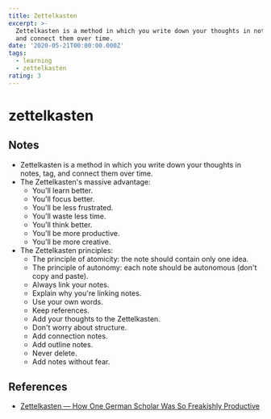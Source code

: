```yaml
---
title: Zettelkasten
excerpt: >-
  Zettelkasten is a method in which you write down your thoughts in notes, tag
  and connect them over time.
date: '2020-05-21T00:00:00.000Z'
tags:
  - learning
  - zettelkasten
rating: 3
---
```


# zettelkasten

## Notes

* Zettelkasten is a method in which you write down your thoughts in notes, tag, and connect them over time.
* The Zettelkasten's massive advantage:
  * You'll learn better.
  * You'll focus better.
  * You'll be less frustrated.
  * You'll waste less time.
  * You'll think better.
  * You'll be more productive.
  * You'll be more creative.
* The Zettelkasten principles:
  * The principle of atomicity: the note should contain only one idea.
  * The principle of autonomy: each note should be autonomous \(don't copy and paste\).
  * Always link your notes.
  * Explain why you're linking notes.
  * Use your own words.
  * Keep references.
  * Add your thoughts to the Zettelkasten.
  * Don't worry about structure.
  * Add connection notes.
  * Add outline notes.
  * Never delete.
  * Add notes without fear.

## References

* [Zettelkasten — How One German Scholar Was So Freakishly Productive](https://writingcooperative.com/zettelkasten-how-one-german-scholar-was-so-freakishly-productive-997e4e0ca125)

